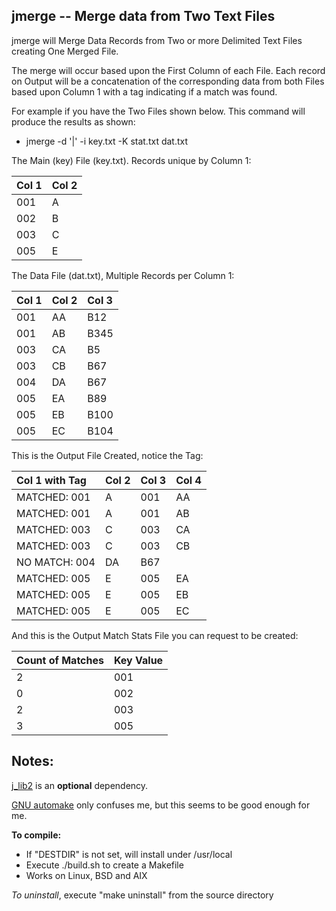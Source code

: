 ## jmerge -- Merge data from Two Text Files

jmerge will Merge Data Records from Two or more Delimited
Text Files creating One Merged File.

The merge will occur based upon the First Column of each File.
Each record on Output will be a concatenation of the
corresponding data from both Files based upon Column 1
with a tag indicating if a match was found.

For example if you have the Two Files shown below.
This command will produce the results as shown:

* jmerge -d '|' -i key.txt -K stat.txt dat.txt 

The Main (key) File (key.txt).  Records unique by Column 1:

| Col 1 | Col 2 |
| :--- | :--- |
| 001| A |
| 002| B |
| 003| C |
| 005| E |

The Data File (dat.txt), Multiple Records per Column 1:

| Col 1 | Col 2 | Col 3 |
| :--- | :--- | :--- |
| 001 | AA | B12 |
| 001 | AB | B345 |
| 003 | CA | B5 |
| 003 | CB | B67 |
| 004 | DA | B67 |
| 005 | EA | B89 |
| 005 | EB | B100 |
| 005 | EC | B104 |

This is the Output File Created, notice the Tag:

| Col 1 with Tag | Col 2 | Col 3 | Col 4 |
| :--- | :--- | :--- | :--- |
| MATCHED:  001 | A | 001 | AA | B12 |
| MATCHED:  001 | A | 001 | AB | B345 |
| MATCHED:  003 | C | 003 | CA | B5 |
| MATCHED:  003 | C | 003 | CB | B67 |
| NO MATCH: 004 | DA | B67 | | |
| MATCHED:  005 | E | 005|EA | B89
| MATCHED:  005 | E | 005|EB | B100
| MATCHED:  005 | E | 005|EC | B104

And this is the Output Match Stats File you can
request to be created:

| Count of Matches | Key Value |
| :--- | :--- |
| 2 | 001 |
| 0 | 002 |
| 2 | 003 |
| 3 | 005 |

## Notes:

[j\_lib2](https://github.com/jmcunx/j_lib2) is an **optional** dependency.

[GNU automake](https://en.wikipedia.org/wiki/Automake)
only confuses me, but this seems to be good enough for me.

**To compile:**
* If "DESTDIR" is not set, will install under /usr/local
* Execute ./build.sh to create a Makefile
* Works on Linux, BSD and AIX

_To uninstall_, execute
"make uninstall"
from the source directory
